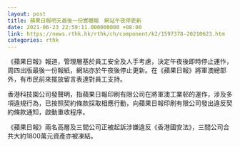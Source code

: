 ```yaml
---
layout: post
title: 蘋果日報明天最後一份實體報　網站午夜停更新
date: 2021-06-23 22:59:11.000000000 +08:00
link: https://news.rthk.hk/rthk/ch/component/k2/1597378-20210623.htm
categories: rthk
---
```


《蘋果日報》報道，管理層基於員工安全及人手考慮，決定午夜後即時停止運作，周四出版最後一份報紙，網站亦於午夜後停止更新。在《蘋果日報》將軍澳總部外，有市民前來擺放留言表達對員工支持。

香港科技園公司發聲明，指蘋果日報印刷有限公司在將軍澳工業邨的運作，涉及多項違規行為，已按照契約條款採取相應行動，向蘋果日報印刷有限公司發出違反契約條款通知，啟動重收程序。

《蘋果日報》兩名高層及三間公司正被起訴涉嫌違反《香港國安法》，三間公司合共大約1800萬元資產亦被凍結。

